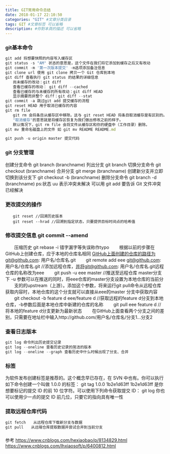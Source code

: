 ```yaml
---
title: GIT常用命令总结
date: 2018-01-17 22:10:50
categories: "GIT" #文章分类目录
tags: GIT #文章标签 可以省略
description: #你對本頁的描述 可以省略
---
```

### git基本命令
```js
git add 将想要快照的内容写入缓存区
git status -s "AM" 状态的意思是，这个文件在我们将它添加到缓存之后又有改动
git commit -m '第一次版本提交' -m选项添加备注信息
git clone url 使用 git clone 拷贝一个 Git 仓库到本地
git diff 查看执行 git status 的结果的详细信息
　　尚未缓存的改动：git diff
　　查看已缓存的改动： git diff --cached
　　查看已缓存的与未缓存的所有改动：git diff HEAD
　　显示摘要而非整个 diff：git diff --stat
git commit -a 跳过git add 提交缓存的流程 
git reset HEAD 用于取消已缓存的内容
git rm file 
　　git rm 会将条目从缓存区中移除。这与 git reset HEAD 将条目取消缓存是有区别的。
　　"取消缓存"的意思就是将缓存区恢复为我们做出修改之前的样子。
　　默认情况下，git rm file 会将文件从缓存区和你的硬盘中（工作目录）删除。
git mv 重命名磁盘上的文件 如 git mv README README.md

git push -u origin master 提交代码
```

### git 分支管理

创建分支命令 git branch (branchname) 列出分支 git branch
切换分支命令 git checkout (branchname)
合并分支 git merge (branchname)
创建新分支并立即切换到该分支下 git checkout -b (branchname)
删除分支命令 git branch -d (branchname)
ps:状态 uu 表示冲突未解决 可以用 git add 要告诉 Git 文件冲突已经解决
### 更改提交的操作
```
　　git reset //回溯历史版本
　　git reset --hrad //回溯到指定状态，只要提供目标时间点的哈希值
```
### 修改提交信息 git commit --amend
　　压缩历史 git rebase -i 错字漏字等失误称作typo
　　根据以前的步骤在GitHub上创建仓库，应于本地的仓库名相同 GitHub上面创建的仓库的路径为git@github.com: 用户名/仓库名.git
　　git remote add eee git@github.com: 用户名/仓库名.git //添加远程仓库，并将git@github.com: 用户名/仓库名.git远程仓库的名称改为eee
　　git push -u eee master //推送至远程仓库 master分支下 -u 参数可以在推送的同时，将eee仓库的master分支设置为本地仓库的当前分
　　支的的upstream（上游）。添加这个参数，将来运行git pull命令从远程仓库获取内容时，本地仓库的这个分支就可以直接从eee的master
分支中获取内容
　　git checkout -b feature d eee/feature d //获取远程的feature d分支到本地仓库，-b参数后面是本地仓库中新建的仓库的名称
　　git pull eee feature d //将本地的feature d分支更新为最新状态
　　在GitHub上面查看两个分支之间的差别，只需要在地址栏中输入http://github.com/用户名/仓库名/分支1...分支2
### 查看日志版本
```js
git log 命令列出历史提交记录
git log --oneline 查看历史记录的简洁的版本
git log --oneline --graph 查看历史中什么时候出现了分支、合并
```
### 标签
为软件发布创建标签是推荐的。这个概念早已存在，在 SVN 中也有。你可以执行如下命令创建一个叫做 1.0.0 的标签：
git tag 1.0.0 1b2e1d63ff
1b2e1d63ff 是你想要标记的提交 ID 的前 10 位字符。可以使用下列命令获取提交 ID：
git log
你也可以使用少一点的提交 ID 前几位，只要它的指向具有唯一性

### 提取远程仓库代码
```js
git fetch　　从远程仓库下载新分支与数据
git pull　　从远端仓库提取数据并尝试合并到当前分支
```
### 
参考 https://www.cnblogs.com/hexiaobao/p/8134829.html
https://www.cnblogs.com/lhxiaosoft/p/6400812.html
